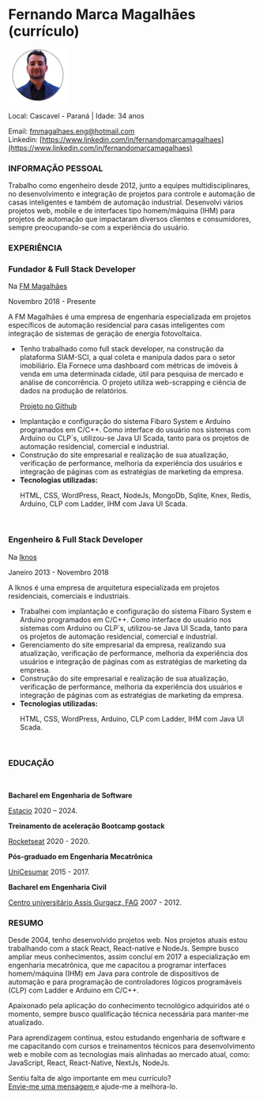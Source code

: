 # Fernando Marca Magalhães (currículo)

<img src="./assets/avatar.png" />

Local: Cascavel - Paraná | Idade: 34 anos

Email: [fmmagalhaes.eng@hotmail.com](mailto:fmmagalhaes.eng@hotmail.com) <br>
Linkedin: [https://www.linkedin.com/in/fernandomarcamagalhaes](https://www.linkedin.com/in/fernandomarcamagalhaes) 
<br>
### INFORMAÇÃO PESSOAL
Trabalho como engenheiro desde 2012, junto a equipes multidisciplinares, no desenvolvimento e integração de projetos para controle e automação de casas inteligentes e também de automação industrial.
Desenvolvi vários projetos web, mobile e de interfaces tipo homem/máquina (IHM) para projetos de automação que impactaram diversos clientes e consumidores, sempre preocupando-se com a experiência do usuário.
<br>

### EXPERIÊNCIA
### Fundador & Full Stack Developer
Na [FM Magalhães](https://fmmagalhaes.com.br/)

Novembro 2018 - Presente
<p>A FM Magalhães é uma empresa de engenharia especializada em projetos específicos de automação residencial para casas inteligentes com integração de sistemas de geração de energia fotovoltaica.</p>
<ul>
    <li>Tenho trabalhado como full stack developer, na construção da plataforma SIAM-SCI, a qual coleta e manipula dados para o setor imobiliário. Ela Fornece uma dashboard com métricas de imóveis à venda em uma determinada cidade, útil para pesquisa de mercado e análise de concorrência. O projeto utiliza web-scrapping e ciência de dados na produção de relatórios. 
    
[Projeto no Github](https://github.com/fernandomarca/Projeto-Sciam-sci)
    
</li>
    <li>
    Implantação e configuração do sistema Fibaro System e Arduino programados em C/C++. 
    Como interface do usuário nos sistemas com Arduino ou CLP´s, utilizou-se Java UI Scada, tanto para os projetos de automação residencial, comercial e industrial.
    </li>
    <li>
    Construção do site empresarial e realização de sua atualização, verificação de performance, melhoria da experiência dos usuários e integração de páginas com as estratégias de marketing da empresa.
    </li>
    <li>
    <b>Tecnologias utilizadas:</b>
    <p>HTML, CSS, WordPress, React, NodeJs, MongoDb, Sqlite, Knex, Redis, Arduino, CLP com Ladder, IHM com Java UI Scada.</p>
    </li>
</ul>
<br>

### Engenheiro & Full Stack Developer
Na [Iknos](https://iknosarquitetura.eng.br/)

Janeiro 2013 - Novembro 2018
<p>A Iknos é uma empresa de arquitetura especializada em projetos residenciais, comerciais e industriais.</p>
<ul>
    <li>
    Trabalhei com implantação e configuração do sistema Fibaro System e Arduino programados em C/C++. Como interface do usuário nos sistemas com Arduino ou CLP´s, utilizou-se Java UI Scada, tanto para os projetos de automação residencial, comercial e industrial.
    </li>
    <li>
    Gerenciamento do site empresarial da empresa, realizando sua atualização, verificação de performance, melhoria da experiência dos usuários e integração de páginas com as estratégias de marketing da empresa.
    </li>
    <li>
    Construção do site empresarial e realização de sua atualização, verificação de performance, melhoria da experiência dos usuários e integração de páginas com as estratégias de marketing da empresa.
    </li>
    <li>
    <b>Tecnologias utilizadas:</b>
    <p>HTML, CSS, WordPress, Arduino, CLP com Ladder, IHM com Java UI Scada.</p>
    </li>
</ul>

<br>

### EDUCAÇÃO
<br>
<p><b>Bacharel em Engenharia de Software</b></p>

[Estacio](https://portal.estacio.br/) 2020 – 2024.
<br>

<p><b>Treinamento de aceleração Bootcamp gostack</b></p>

[Rocketseat](https://rocketseat.com.br/) 2020 - 2020.
<br>
<p><b>Pós-graduado em Engenharia Mecatrônica</b></p>

[UniCesumar](https://www.unicesumar.edu.br/home/) 2015 - 2017.
<br>
<p><b>Bacharel em Engenharia Civil</b></p>

[Centro universitário Assis Gurgacz, FAG](https://www.fag.edu.br/) 2007 - 2012.

### RESUMO 

Desde 2004, tenho desenvolvido projetos web. Nos projetos atuais estou trabalhando com a stack React, React-native e NodeJs.
Sempre busco ampliar meus conhecimentos, assim concluí em 2017 a especialização em engenharia mecatrônica, que me capacitou a programar interfaces homem/máquina (IHM) em Java para controle de dispositivos de automação e para programação de controladores lógicos programáveis (CLP) com Ladder e Arduino em C/C++.

Apaixonado pela aplicação do conhecimento tecnológico adquiridos até o momento, sempre busco qualificação técnica necessária para manter-me atualizado.

Para aprendizagem contínua, estou estudando engenharia de software e me capacitando com cursos e treinamentos técnicos para desenvolvimento web e mobile com as tecnologias mais alinhadas ao mercado atual, como: JavaScript, React, React-Native, NextJs, NodeJs.

  
Sentiu falta de algo importante em meu currículo?  
[Envie-me uma mensagem ]((mailto:fmmagalhaes.eng@hotmail.com)) e ajude-me a melhora-lo.
